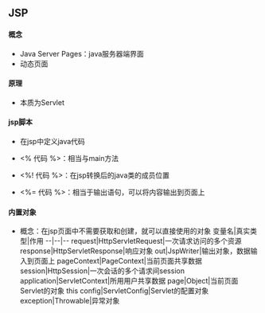 ## JSP

#### 概念

- Java Server Pages：java服务器端界面
- 动态页面

#### 原理

- 本质为Servlet

#### jsp脚本

- 在jsp中定义java代码

- <% 代码 %>：相当与main方法

- <%! 代码 %>：在jsp转换后的java类的成员位置
- <%= 代码 %>：相当于输出语句，可以将内容输出到页面上

#### 内置对象

- 概念：在jsp页面中不需要获取和创建，就可以直接使用的对象
变量名|真实类型|作用
--|--|--
request|HttpServletRequest|一次请求访问的多个资源
response|HttpServletResponse|响应对象
out|JspWriter|输出对象，数据输入到页面上
pageContext|PageContext|当前页面共享数据
session|HttpSession|一次会话的多个请求间session
application|ServletContext|所用用户共享数据
page|Object|当前页面Servlet的对象 this
config|ServletConfig|Servlet的配置对象
exception|Throwable|异常对象